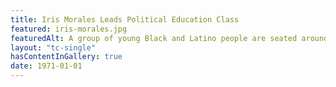 ```yaml
---
title: Iris Morales Leads Political Education Class
featured: iris-morales.jpg
featuredAlt: A group of young Black and Latino people are seated around a small table. Most appear to be male except for Iris Morales, who is at the head of the table. 
layout: "tc-single"
hasContentInGallery: true
date: 1971-01-01
---
```

